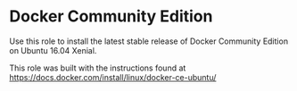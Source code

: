 # Docker Community Edition

Use this role to install the latest stable release of Docker Community Edition on Ubuntu 16.04 Xenial.

This role was built with the instructions found at https://docs.docker.com/install/linux/docker-ce-ubuntu/